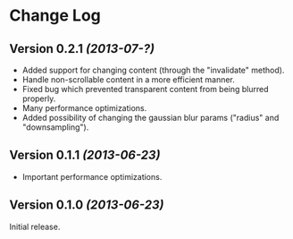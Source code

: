 Change Log
=======================================


Version 0.2.1 *(2013-07-?)*
----------------------------

 * Added support for changing content (through the "invalidate" method).
 * Handle non-scrollable content in a more efficient manner.
 * Fixed bug which prevented transparent content from being blurred properly.
 * Many performance optimizations.
 * Added possibility of changing the gaussian blur params ("radius" and "downsampling").

Version 0.1.1 *(2013-06-23)*
----------------------------
* Important performance optimizations. 

Version 0.1.0 *(2013-06-23)*
----------------------------
Initial release.
